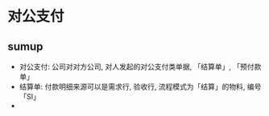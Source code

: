 # 对公支付

## sumup

- 对公支付: 公司对对方公司, 对人发起的对公支付类单据, 「结算单」, 「预付款单」
- 结算单: 付款明细来源可以是需求行, 验收行, 流程模式为「结算」的物料, 编号「SI」
- 